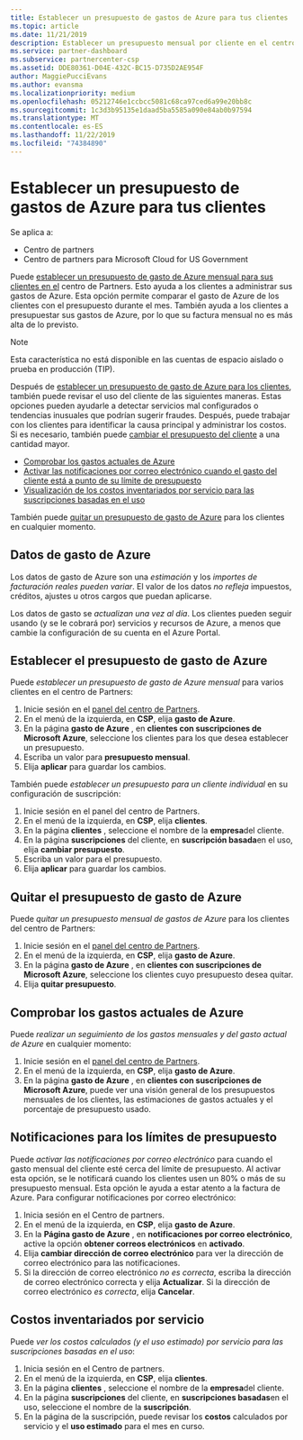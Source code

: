 ```yaml
---
title: Establecer un presupuesto de gastos de Azure para tus clientes | Centro de partners
ms.topic: article
ms.date: 11/21/2019
description: Establecer un presupuesto mensual por cliente en el centro de Partners.
ms.service: partner-dashboard
ms.subservice: partnercenter-csp
ms.assetid: DDE80361-D04E-432C-BC15-D735D2AE954F
author: MaggiePucciEvans
ms.author: evansma
ms.localizationpriority: medium
ms.openlocfilehash: 05212746e1ccbcc5081c68ca97ced6a99e20bb8c
ms.sourcegitcommit: 1c3d3b95135e1daad5ba5585a090e84ab0b97594
ms.translationtype: MT
ms.contentlocale: es-ES
ms.lasthandoff: 11/22/2019
ms.locfileid: "74384890"
---
```

# <a name="set-an-azure-spending-budget-for-your-customers"></a>Establecer un presupuesto de gastos de Azure para tus clientes

Se aplica a:

- Centro de partners
- Centro de partners para Microsoft Cloud for US Government

Puede [establecer un presupuesto de gasto de Azure mensual para sus clientes en el](#set-azure-spending-budget) centro de Partners. Esto ayuda a los clientes a administrar sus gastos de Azure. Esta opción permite comparar el gasto de Azure de los clientes con el presupuesto durante el mes. También ayuda a los clientes a presupuestar sus gastos de Azure, por lo que su factura mensual no es más alta de lo previsto.


> [!NOTE]  
> Esta característica no está disponible en las cuentas de espacio aislado o prueba en producción (TIP).

Después de [establecer un presupuesto de gasto de Azure para los clientes](#set-azure-spending-budget), también puede revisar el uso del cliente de las siguientes maneras. Estas opciones pueden ayudarle a detectar servicios mal configurados o tendencias inusuales que podrían sugerir fraudes. Después, puede trabajar con los clientes para identificar la causa principal y administrar los costos. Si es necesario, también puede [cambiar el presupuesto del cliente](#set-azure-spending-budget) a una cantidad mayor.

- [Comprobar los gastos actuales de Azure](#check-current-azure-spending)
- [Activar las notificaciones por correo electrónico cuando el gasto del cliente está a punto de su límite de presupuesto](#notifications-for-budget-limits)
- [Visualización de los costos inventariados por servicio para las suscripciones basadas en el uso](#itemized-costs-by-service)

También puede [quitar un presupuesto de gasto de Azure](#remove-azure-spending-budget) para los clientes en cualquier momento.

## <a name="azure-spending-data"></a>Datos de gasto de Azure

Los datos de gasto de Azure son una *estimación* y los *importes de facturación reales pueden variar*. El valor de los datos *no refleja* impuestos, créditos, ajustes u otros cargos que puedan aplicarse.

Los datos de gasto se *actualizan una vez al día*. Los clientes pueden seguir usando (y se le cobrará por) servicios y recursos de Azure, a menos que cambie la configuración de su cuenta en el Azure Portal.

## <a name="set-azure-spending-budget"></a>Establecer el presupuesto de gasto de Azure

Puede *establecer un presupuesto de gasto de Azure mensual* para varios clientes en el centro de Partners:

1. Inicie sesión en el [panel del centro de Partners](https://partner.microsoft.com/dashboard/).
2. En el menú de la izquierda, en **CSP**, elija **gasto de Azure**.
3. En la página **gasto de Azure** , en **clientes con suscripciones de Microsoft Azure**, seleccione los clientes para los que desea establecer un presupuesto.
4. Escriba un valor para **presupuesto mensual**.
5. Elija **aplicar** para guardar los cambios.

También puede *establecer un presupuesto para un cliente individual* en su configuración de suscripción:

1. Inicie sesión en el panel del centro de Partners.
2. En el menú de la izquierda, en **CSP**, elija **clientes**.
3. En la página **clientes** , seleccione el nombre de la **empresa**del cliente.
4. En la página **suscripciones** del cliente, en **suscripción basada**en el uso, elija **cambiar presupuesto**.
5. Escriba un valor para el presupuesto.
6. Elija **aplicar** para guardar los cambios.

## <a name="remove-azure-spending-budget"></a>Quitar el presupuesto de gasto de Azure

Puede *quitar un presupuesto mensual de gastos de Azure* para los clientes del centro de Partners:

1. Inicie sesión en el [panel del centro de Partners](https://partner.microsoft.com/dashboard/).
2. En el menú de la izquierda, en **CSP**, elija **gasto de Azure**.
3. En la página **gasto de Azure** , en **clientes con suscripciones de Microsoft Azure**, seleccione los clientes cuyo presupuesto desea quitar.
4. Elija **quitar presupuesto**.

## <a name="check-current-azure-spending"></a>Comprobar los gastos actuales de Azure

Puede *realizar un seguimiento de los gastos mensuales y del gasto actual de Azure* en cualquier momento:

1. Inicie sesión en el [panel del centro de Partners](https://partner.microsoft.com/dashboard/).
2. En el menú de la izquierda, en **CSP**, elija **gasto de Azure**.
3. En la página **gasto de Azure** , en **clientes con suscripciones de Microsoft Azure**, puede ver una visión general de los presupuestos mensuales de los clientes, las estimaciones de gastos actuales y el porcentaje de presupuesto usado.

## <a name="notifications-for-budget-limits"></a>Notificaciones para los límites de presupuesto

Puede *activar las notificaciones por correo electrónico* para cuando el gasto mensual del cliente esté cerca del límite de presupuesto. Al activar esta opción, se le notificará cuando los clientes usen un 80% o más de su presupuesto mensual. Esta opción le ayuda a estar atento a la factura de Azure. Para configurar notificaciones por correo electrónico:

1. Inicia sesión en el Centro de partners.
2. En el menú de la izquierda, en **CSP**, elija **gasto de Azure**.
3. En la **Página gasto de Azure** , en **notificaciones por correo electrónico**, active la opción **obtener correos electrónicos** en **activado**.
4. Elija **cambiar dirección de correo electrónico** para ver la dirección de correo electrónico para las notificaciones.
5. Si la dirección de correo electrónico *no es correcta*, escriba la dirección de correo electrónico correcta y elija **Actualizar**. Si la dirección de correo electrónico *es correcta*, elija **Cancelar**.

## <a name="itemized-costs-by-service"></a>Costos inventariados por servicio

Puede *ver los costos calculados (y el uso estimado) por servicio para las suscripciones basadas en el uso*:

1. Inicia sesión en el Centro de partners.
2. En el menú de la izquierda, en **CSP**, elija **clientes**.
3. En la página **clientes** , seleccione el nombre de la **empresa**del cliente.
4. En la página **suscripciones** del cliente, en **suscripciones basadas**en el uso, seleccione el nombre de la **suscripción**.
5. En la página de la suscripción, puede revisar los **costos** calculados por servicio y el **uso estimado** para el mes en curso.
